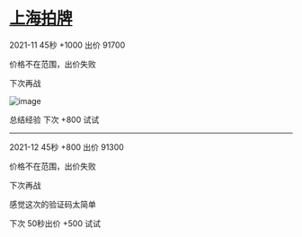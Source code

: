 # [上海拍牌](https://github.com/bonfy/gitblog/issues/9)

2021-11 45秒 +1000 出价 91700 

价格不在范围，出价失败

下次再战


![image](https://user-images.githubusercontent.com/3996876/142718958-fcd0322f-e481-4121-bec9-d8401f0ceb13.png)

总结经验 下次 +800 试试

---

2021-12 45秒 +800 出价 91300

价格不在范围，出价失败

下次再战

感觉这次的验证码太简单

下次 50秒出价 +500 试试